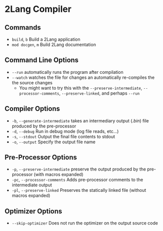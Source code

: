 # 2Lang Compiler

## Commands

- `build`, `b` Build a 2Lang application
- `mod docgen`, `m` Build 2Lang documentation

## Command Line Options

- `--run` automatically runs the program after compilation
- `--watch` watches the file for changes an automatically re-compiles the the source changes
  - You might want to try this with the `--preserve-intermediate`, `--processor-comments`, `--preserve-linked`, and perhaps `--run`

## Compiler Options

- `-b`, `--generate-intermediate` takes an intermediary output (_.bin_) file produced by the pre-processor
- `-d`, `--debug` Run in debug mode (log file reads, etc...)
- `-s`, `--stdout` Output the final file contents to stdout
- `-o`, `--output` Specify the output file name

## Pre-Processor Options

- `-p`, `--preserve-intermediate` preserve the output produced by the pre-processor (with macros expanded)
- `-pc`, `--processor-comments` Adds pre-processor comments to the intermediate output
- `-pl`, `--preserve-linked` Preserves the statically linked file (without macros expanded)

## Optimizer Options

- `--skip-optimizer` Does not run the optimizer on the output source code
